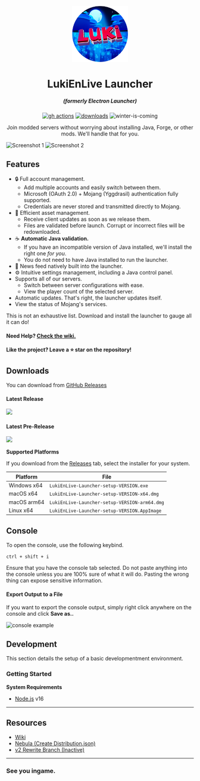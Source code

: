 <p align="center"><img src="./app/assets/images/SealCircle.png" width="150px" height="150px" alt="aventium softworks"></p>

<h1 align="center">LukiEnLive Launcher</h1>

<em><h5 align="center">(formerly Electron Launcher)</h5></em>

[<p align="center"><img src="https://img.shields.io/github/workflow/status/luki-39/LukiEnLiveLauncher/Build.svg?style=for-the-badge" alt="gh actions">](https://github.com/luki-39/LukiEnLiveLauncher/actions) [<img src="https://img.shields.io/github/downloads/luki-39/LukiEnLiveLauncher/total.svg?style=for-the-badge" alt="downloads">](https://github.com/luki-39/LukiEnLiveLauncher/releases) <img src="https://forthebadge.com/images/badges/winter-is-coming.svg"  height="28px" alt="winter-is-coming"></p>

<p align="center">Join modded servers without worrying about installing Java, Forge, or other mods. We'll handle that for you.</p>

![Screenshot 1](https://i.imgur.com/6o7SmH6.png)
![Screenshot 2](https://i.imgur.com/x3B34n1.png)

## Features

* 🔒 Full account management.
  * Add multiple accounts and easily switch between them.
  * Microsoft (OAuth 2.0) + Mojang (Yggdrasil) authentication fully supported.
  * Credentials are never stored and transmitted directly to Mojang.
* 📂 Efficient asset management.
  * Receive client updates as soon as we release them.
  * Files are validated before launch. Corrupt or incorrect files will be redownloaded.
* ☕ **Automatic Java validation.**
  * If you have an incompatible version of Java installed, we'll install the right one *for you*.
  * You do not need to have Java installed to run the launcher.
* 📰 News feed natively built into the launcher.
* ⚙️ Intuitive settings management, including a Java control panel.
* Supports all of our servers.
  * Switch between server configurations with ease.
  * View the player count of the selected server.
* Automatic updates. That's right, the launcher updates itself.
*  View the status of Mojang's services.

This is not an exhaustive list. Download and install the launcher to gauge all it can do!

#### Need Help? [Check the wiki.][wiki]

#### Like the project? Leave a ⭐ star on the repository!

## Downloads

You can download from [GitHub Releases](https://github.com/luki-39/LukiEnLiveLauncher/releases)

#### Latest Release

[![](https://img.shields.io/github/release/luki-39/LukiEnLiveLauncher.svg?style=flat-square)](https://github.com/luki-39/LukiEnLiveLauncher/releases/latest)

#### Latest Pre-Release
[![](https://img.shields.io/github/release/luki-39/LukiEnLiveLauncher/all.svg?style=flat-square)](https://github.com/luki-39/LukiEnLiveLauncher/releases)

**Supported Platforms**

If you download from the [Releases](https://github.com/luki-39/LukiEnLiveLauncher/releases) tab, select the installer for your system.

| Platform | File |
| -------- | ---- |
| Windows x64 | `LukiEnLive-Launcher-setup-VERSION.exe` |
| macOS x64 | `LukiEnLive-Launcher-setup-VERSION-x64.dmg` |
| macOS arm64 | `LukiEnLive-Launcher-setup-VERSION-arm64.dmg` |
| Linux x64 | `LukiEnLive-Launcher-setup-VERSION.AppImage` |

## Console

To open the console, use the following keybind.

```console
ctrl + shift + i
```

Ensure that you have the console tab selected. Do not paste anything into the console unless you are 100% sure of what it will do. Pasting the wrong thing can expose sensitive information.

#### Export Output to a File

If you want to export the console output, simply right click anywhere on the console and click **Save as..**

![console example](https://i.imgur.com/T5e73jP.png)


## Development

This section details the setup of a basic developmentment environment.

### Getting Started

**System Requirements**

* [Node.js][nodejs] v16

---

## Resources

* [Wiki][wiki]
* [Nebula (Create Distribution.json)][nebula]
* [v2 Rewrite Branch (Inactive)][v2branch]

---

### See you ingame.


[nodejs]: https://nodejs.org/en/ 'Node.js'
[vscode]: https://code.visualstudio.com/ 'Visual Studio Code'
[mainprocess]: https://electronjs.org/docs/tutorial/application-architecture#main-and-renderer-processes 'Main Process'
[rendererprocess]: https://electronjs.org/docs/tutorial/application-architecture#main-and-renderer-processes 'Renderer Process'
[chromedebugger]: https://marketplace.visualstudio.com/items?itemName=msjsdiag.debugger-for-chrome 'Debugger for Chrome'
[discord]: https://discord.gg/zNWUXdt 'Discord'
[wiki]: https://github.com/luki-39/LukiEnLiveLauncherr/wiki 'wiki'
[nebula]: https://github.com/dscalzi/Nebula 'dscalzi/Nebula'
[v2branch]: https://github.com/luki-39/LukiEnLiveLauncher/tree/ts-refactor 'v2 branch'
